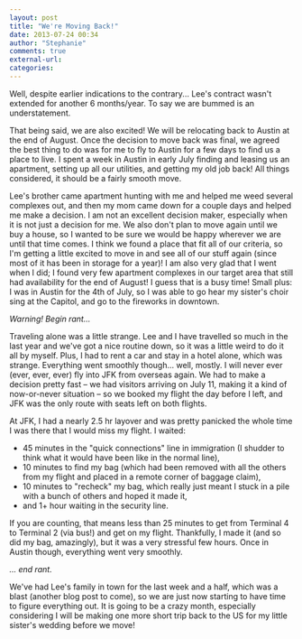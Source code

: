 ```yaml
---
layout: post
title: "We're Moving Back!"
date: 2013-07-24 00:34
author: "Stephanie"
comments: true
external-url: 
categories: 
---
```


Well, despite earlier indications to the contrary... Lee's contract wasn't extended for another 6 months/year. To say we are bummed is an understatement. 

That being said, we are also excited! We will be relocating back to Austin at the end of August. Once the decision to move back was final, we agreed the best thing to do was for me to fly to Austin for a few days to find us a place to live. I spent a week in Austin in early July finding and leasing us an apartment, setting up all our utilities, and getting my old job back! All things considered, it should be a fairly smooth move. 

Lee's brother came apartment hunting with me and helped me weed several complexes out, and then my mom came down for a couple days and helped me make a decision. I am not an excellent decision maker, especially when it is not just a decision for me. We also don't plan to move again until we buy a house, so I wanted to be sure we would be happy wherever we are until that time comes. I think we found a place that fit all of our criteria, so I'm getting a little excited to move in and see all of our stuff again (since most of it has been in storage for a year)! I am also very glad that I went when I did; I found very few apartment complexes in our target area that still had availability for the end of August! I guess that is a busy time! Small plus: I was in Austin for the 4th of July, so I was able to go hear my sister's choir sing at the Capitol, and go to the fireworks in downtown. 

_Warning! Begin rant…_

Traveling alone was a little strange. Lee and I have travelled so much in the last year and we've got a nice routine down, so it was a little weird to do it all by myself. Plus, I had to rent a car and stay in a hotel alone, which was strange. Everything went smoothly though... well, mostly. I will never ever (ever, ever, ever) fly into JFK from overseas again. We had to make a decision pretty fast – we had visitors arriving on July 11, making it a kind of now-or-never situation – so we booked my flight the day before I left, and JFK was the only route with seats left on both flights. 

At JFK, I had a nearly 2.5 hr layover and was pretty panicked the whole time I was there that I would miss my flight. I waited:
* 45 minutes in the "quick connections" line in immigration (I shudder to think what it would have been like in the normal line),
* 10 minutes to find my bag (which had been removed with all the others from my flight and placed in a remote corner of baggage claim),
* 10 minutes to "recheck" my bag, which really just meant I stuck in a pile with a bunch of others and hoped it made it,
* and 1+ hour waiting in the security line. 

If you are counting, that means less than 25 minutes to get from Terminal 4 to Terminal 2 (via bus!) and get on my flight. Thankfully, I made it (and so did my bag, amazingly), but it was a very stressful few hours. Once in Austin though, everything went very smoothly.

_... end rant._ 

We've had Lee's family in town for the last week and a half, which was a blast (another blog post to come), so we are just now starting to have time to figure everything out. It is going to be a crazy month, especially considering I will be making one more short trip back to the US for my little sister's wedding before we move!